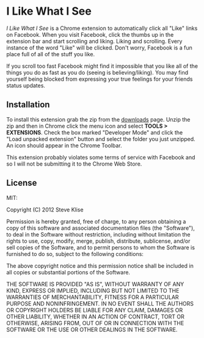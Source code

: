 # I Like What I See

_I Like What I See_ is a Chrome extension to automatically click all "Like"
links on Facebook. When you visit Facebook, click the thumbs up
in the extension bar and start scrolling and liking. Liking and scrolling.
Every instance of the word "Like" will be clicked. Don't worry, Facebook is
a fun place full of all of the stuff you like.

If you scroll too fast Facebook might find it impossible that you like all
of the things you do as fast as you do (seeing is believing/liking). You
may find yourself being blocked from expressing your true feelings for your
friends status updates.

## Installation

To install this extension grab the zip from the [downloads](https://github.com/stevenklise/i-like-what-i-see/downloads)
page. Unzip the zip and then in Chrome click the menu icon and select 
**TOOLS > EXTENSIONS**. Check the box marked "Developer Mode" and click the
"Load unpacked extension" button and select the folder you just unzipped. 
An icon should appear in the Chrome Toolbar.

This extension probably violates some terms of service with Facebook and so
I will not be submitting it to the Chrome Web Store.

## License
MIT:

Copyright (C) 2012 Steve Klise

Permission is hereby granted, free of charge, to any person obtaining a copy of this software and associated documentation files (the "Software"), to deal in the Software without restriction, including without limitation the rights to use, copy, modify, merge, publish, distribute, sublicense, and/or sell copies of the Software, and to permit persons to whom the Software is furnished to do so, subject to the following conditions:

The above copyright notice and this permission notice shall be included in all copies or substantial portions of the Software.

THE SOFTWARE IS PROVIDED "AS IS", WITHOUT WARRANTY OF ANY KIND, EXPRESS OR IMPLIED, INCLUDING BUT NOT LIMITED TO THE WARRANTIES OF MERCHANTABILITY, FITNESS FOR A PARTICULAR PURPOSE AND NONINFRINGEMENT. IN NO EVENT SHALL THE AUTHORS OR COPYRIGHT HOLDERS BE LIABLE FOR ANY CLAIM, DAMAGES OR OTHER LIABILITY, WHETHER IN AN ACTION OF CONTRACT, TORT OR OTHERWISE, ARISING FROM, OUT OF OR IN CONNECTION WITH THE SOFTWARE OR THE USE OR OTHER DEALINGS IN THE SOFTWARE.